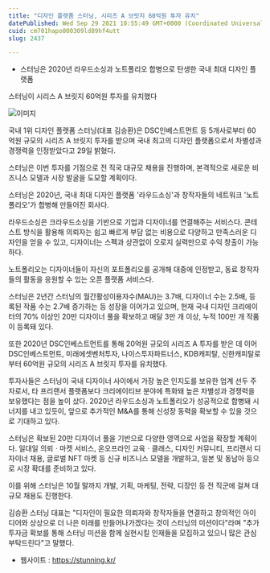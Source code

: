```yaml
---
title: "디자인 플랫폼 스터닝, 시리즈 A 브릿지 60억원 투자 유치"
datePublished: Wed Sep 29 2021 10:55:49 GMT+0000 (Coordinated Universal Time)
cuid: cm701hapo000309ld89hf4utt
slug: 2437

---
```



- 스터닝은 2020년 라우드소싱과 노트폴리오 합병으로 탄생한 국내 최대 디자인 플랫폼

스터닝이 시리스 A 브릿지 60억원 투자를 유치했다

![이미지](https://cdn.hashnode.com/res/hashnode/image/upload/v1739251571767/c43c3fe4-58ca-43f7-b33f-87a6f695c005.jpeg)

국내 1위 디자인 플랫폼 스터닝(대표 김승환)은 DSC인베스트먼트 등 5개사로부터 60억원 규모의 시리즈 A 브릿지 투자를 받으며 국내 최고의 디자인 플랫폼으로서 차별성과 경쟁력을 인정받았다고 29일 밝혔다.

스터닝은 이번 투자를 기점으로 전 직국 대규모 채용을 진행하며, 본격적으로 새로운 비즈니스 모델과 시장 발굴을 도모할 계획이다.

스터닝은 2020년, 국내 최대 디자인 플랫폼 '라우드소싱'과 창작자들의 네트워크 '노트폴리오'가 합병해 만들어진 회사다.

라우드소싱은 크라우드소싱을 기반으로 기업과 디자이너를 연결해주는 서비스다. 콘테스트 방식을 활용해 의뢰자는 쉽고 빠르게 부담 없는 비용으로 다양하고 만족스러운 디자인을 얻을 수 있고, 디자이너는 스펙과 상관없이 오로지 실력만으로 수익 창출이 가능하다.

노트폴리오는 디자이너들이 자신의 포트폴리오를 공개해 대중에 인정받고, 동료 창작자들의 활동을 응원할 수 있는 오픈 플랫폼 서비스다.

스터닝은 2년간 스터닝의 월간활성이용자수(MAU)는 3.7배, 디자이너 수는 2.5배, 등록된 작품 수는 2.7배 증가하는 등 성장을 이어가고 있으며, 현재 국내 디자인 크리에이터의 70% 이상인 20만 디자이너 풀을 확보하고 매달 3만 개 이상, 누적 100만 개 작품이 등록돼 있다.

또한 2020년 DSC인베스트먼트를 통해 20억원 규모의 시리즈 A 투자를 받은 데 이어 DSC인베스트먼트, 미래에셋벤처투자, 나이스투자파트너스, KDB캐피탈, 신한캐피탈로부터 60억원 규모의 시리즈 A 브릿지 투자를 유치했다.

투자사들은 스터닝이 국내 디자이너 사이에서 가장 높은 인지도를 보유한 업계 선두 주자로서, 타 프리랜서 플랫폼보다 크리에이티브 분야에 특화돼 높은 차별성과 경쟁력을 보유했다는 점을 높이 샀다. 2020년 라우드소싱과 노트폴리오가 성공적으로 합병돼 시너지를 내고 있듯이, 앞으로 추가적인 M&A를 통해 신성장 동력을 확보할 수 있을 것으로 기대하고 있다.

스터닝은 확보된 20만 디자이너 풀을 기반으로 다양한 영역으로 사업을 확장할 계획이다. 일대일 의뢰ㆍ마켓 서비스, 온오프라인 교육ㆍ클래스, 디자인 커뮤니티, 프리랜서 디자이너 채용, 글로벌 NFT 마켓 등 신규 비즈니스 모델을 개발하고, 일본 및 동남아 등으로 시장 확대를 준비하고 있다.

이를 위해 스터닝은 10월 말까지 개발, 기획, 마케팅, 전략, 디장인 등 전 직군에 걸쳐 대규모 채용도 진행한다.

김승환 스터닝 대표는 "디자인이 필요한 의뢰자와 창작자들을 연결하고 창의적인 아이디어와 상상으로 더 나은 미래를 만들어나가겠다는 것이 스터닝의 미션이다"라며 "추가 투자금 확보를 통해 스터닝 미션을 함께 실현시킬 인재들을 모집하고 있으니 많은 관심 부탁드린다"고 말했다.

- 웹사이트 : https://stunning.kr/